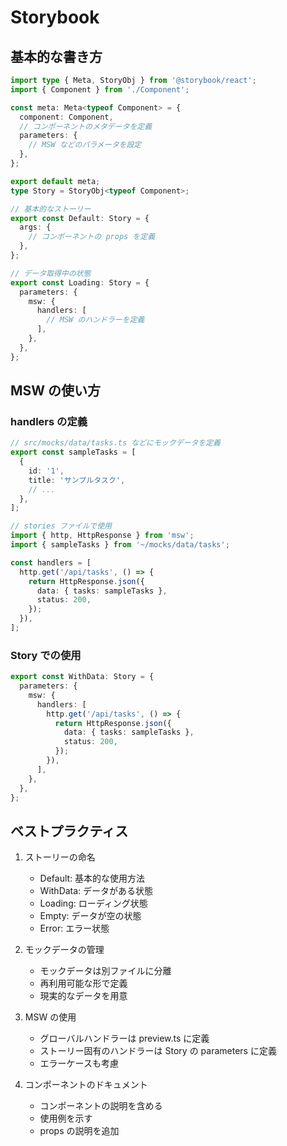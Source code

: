 # Storybook

## 基本的な書き方

```typescript
import type { Meta, StoryObj } from '@storybook/react';
import { Component } from './Component';

const meta: Meta<typeof Component> = {
  component: Component,
  // コンポーネントのメタデータを定義
  parameters: {
    // MSW などのパラメータを設定
  },
};

export default meta;
type Story = StoryObj<typeof Component>;

// 基本的なストーリー
export const Default: Story = {
  args: {
    // コンポーネントの props を定義
  },
};

// データ取得中の状態
export const Loading: Story = {
  parameters: {
    msw: {
      handlers: [
        // MSW のハンドラーを定義
      ],
    },
  },
};
```

## MSW の使い方

### handlers の定義

```typescript
// src/mocks/data/tasks.ts などにモックデータを定義
export const sampleTasks = [
  {
    id: '1',
    title: 'サンプルタスク',
    // ...
  },
];

// stories ファイルで使用
import { http, HttpResponse } from 'msw';
import { sampleTasks } from '~/mocks/data/tasks';

const handlers = [
  http.get('/api/tasks', () => {
    return HttpResponse.json({
      data: { tasks: sampleTasks },
      status: 200,
    });
  }),
];
```

### Story での使用

```typescript
export const WithData: Story = {
  parameters: {
    msw: {
      handlers: [
        http.get('/api/tasks', () => {
          return HttpResponse.json({
            data: { tasks: sampleTasks },
            status: 200,
          });
        }),
      ],
    },
  },
};
```

## ベストプラクティス

1. ストーリーの命名
   - Default: 基本的な使用方法
   - WithData: データがある状態
   - Loading: ローディング状態
   - Empty: データが空の状態
   - Error: エラー状態

2. モックデータの管理
   - モックデータは別ファイルに分離
   - 再利用可能な形で定義
   - 現実的なデータを用意

3. MSW の使用
   - グローバルハンドラーは preview.ts に定義
   - ストーリー固有のハンドラーは Story の parameters に定義
   - エラーケースも考慮

4. コンポーネントのドキュメント
   - コンポーネントの説明を含める
   - 使用例を示す
   - props の説明を追加